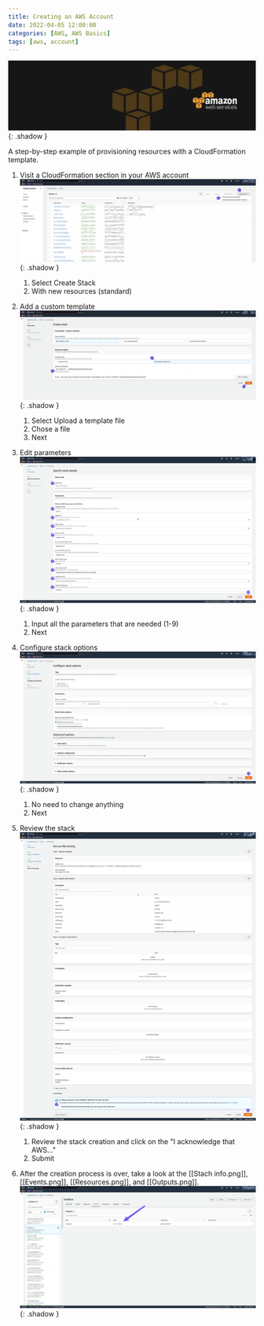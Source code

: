 ```yaml
---
title: Creating an AWS Account
date: 2022-04-05 12:00:00
categories: [AWS, AWS Basics]
tags: [aws, account]
---
```

<script defer data-domain="senad-d.github.io" src="https://plus.seki.pro/js/script.js"></script>
![](https://github.com/senad-d/senad-d.github.io/blob/main/_media/images/backgroun.png?raw=true){: .shadow }

A step-by-step example of provisioning resources with a CloudFormation template. 


1. Visit a CloudFormation section in your AWS account
![](https://github.com/senad-d/senad-d.github.io/blob/main/_media/images/1.png?raw=true){: .shadow }
    1. Select Create Stack
	2. With new resources (standard)

2. Add a custom template
![](https://github.com/senad-d/senad-d.github.io/blob/main/_media/images/2.png?raw=true){: .shadow }
	1. Select Upload a template file
	2. Chose a file
	3. Next

3. Edit parameters
![](https://github.com/senad-d/senad-d.github.io/blob/main/_media/images/3.png?raw=true){: .shadow }
	1. Input all the parameters that are needed (1-9)
	2. Next

4. Configure stack options
![](https://github.com/senad-d/senad-d.github.io/blob/main/_media/images/4.png?raw=true){: .shadow }
	1. No need to change anything
	2. Next

5. Review the stack
![](https://github.com/senad-d/senad-d.github.io/blob/main/_media/images/5.png?raw=true){: .shadow }
	1. Review the stack creation and click on the "I acknowledge that AWS..."
	2. Submit

6. After the creation process is over, take a look at the [[Stach info.png]], [[Events.png]], [[Resources.png]], and [[Outputs.png]].
![](https://github.com/senad-d/senad-d.github.io/blob/main/_media/images/6.png?raw=true){: .shadow }

